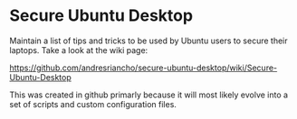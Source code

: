 Secure Ubuntu Desktop
=====================

Maintain a list of tips and tricks to be used by Ubuntu users to secure their laptops. Take a look at the wiki page:

https://github.com/andresriancho/secure-ubuntu-desktop/wiki/Secure-Ubuntu-Desktop

This was created in github primarly because it will most likely evolve into a set of scripts and custom configuration files.

